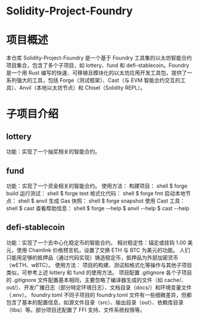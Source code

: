 # Solidity-Project-Foundry

# 项目概述
本仓库 Solidity-Project-Foundry 是一个基于 Foundry 工具集的以太坊智能合约项目集合，包含了多个子项目，如 lottery、fund 和 defi-stablecoin。Foundry 是一个用 Rust 编写的快速、可移植且模块化的以太坊应用开发工具包，提供了一系列强大的工具，包括 Forge（测试框架）、Cast（与 EVM 智能合约交互的工具）、Anvil（本地以太坊节点）和 Chisel（Solidity REPL）。

# 子项目介绍
## lottery
功能：实现了一个抽奖相关的智能合约。

## fund
功能：实现了一个资金相关的智能合约。
使用方法：
构建项目：
shell
$ forge build
运行测试：
shell
$ forge test
格式化代码：
shell
$ forge fmt
启动本地节点：
shell
$ anvil
生成 Gas 快照：
shell
$ forge snapshot
使用 Cast 工具：
shell
$ cast <subcommand>
查看帮助信息：
shell
$ forge --help
$ anvil --help
$ cast --help

## defi-stablecoin

功能：实现了一个去中心化稳定币的智能合约。
相对稳定性：锚定或挂钩 1.00 美元，使用 Chainlink 价格预言机，设置了交换 ETH 与 BTC 为美元的功能。
人们只能用足够的抵押品（通过代码实现）铸造稳定币，抵押品为外部加密货币（wETH、wBTC）。
使用方法：
项目的构建、测试和格式化等操作与其他子项目类似，可参考上述 lottery 和 fund 的使用方法。
项目配置
.gitignore
各个子项目的 .gitignore 文件配置基本相同，主要忽略了编译器生成的文件（如 cache/、out/）、开发广播日志（部分特定环境日志）、文档目录（docs/）和环境变量文件（.env）。
foundry.toml
不同子项目的 foundry.toml 文件有一些细微差异，但都包含了基本的配置信息，如源文件目录（src）、输出目录（out）、依赖库目录（libs）等。部分项目还配置了 FFI 支持、文件系统权限等。